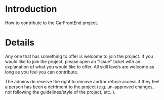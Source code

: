 # Introduction #

How to contribute to the CarFrontEnd project.

# Details #

Any one that has something to offer is welcome to join the project. If you would like to join the project, please open an "Issue" ticket with an explanation of what you would like to offer. All skill levels are welcome as long as you feel you can contribute.

The admins do reserve the right to remove and/or refuse access if they feel a person has been a detriment to the project (e.g. un-approved changes, not following the guidelines/style of the project, etc..).